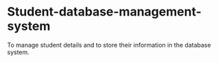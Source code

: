 # Student-database-management-system
To manage student details and to store their information in the database system.
